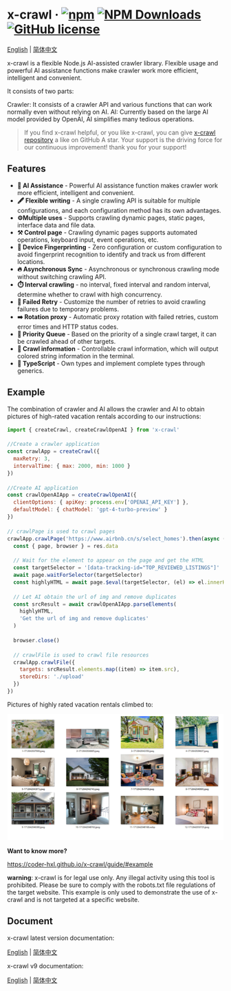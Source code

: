 # x-crawl · [![npm](https://img.shields.io/npm/v/x-crawl.svg)](https://www.npmjs.com/package/x-crawl) [![NPM Downloads](https://img.shields.io/npm/dt/x-crawl)](https://www.npmjs.com/package/x-crawl) [![GitHub license](https://img.shields.io/badge/license-MIT-blue.svg)](https://github.com/coder-hxl/x-crawl/blob/main/LICENSE)

[English](https://coder-hxl.github.io/x-crawl) | [简体中文](https://coder-hxl.github.io/x-crawl/cn)

x-crawl is a flexible Node.js AI-assisted crawler library. Flexible usage and powerful AI assistance functions make crawler work more efficient, intelligent and convenient.

It consists of two parts:

Crawler: It consists of a crawler API and various functions that can work normally even without relying on AI.
AI: Currently based on the large AI model provided by OpenAI, AI simplifies many tedious operations.

> If you find x-crawl helpful, or you like x-crawl, you can give [x-crawl repository](https://github.com/coder-hxl/x-crawl) a like on GitHub A star. Your support is the driving force for our continuous improvement! thank you for your support!

## Features

- **🤖 AI Assistance** - Powerful AI assistance function makes crawler work more efficient, intelligent and convenient.
- **🖋️ Flexible writing** - A single crawling API is suitable for multiple configurations, and each configuration method has its own advantages.
- **⚙️Multiple uses** - Supports crawling dynamic pages, static pages, interface data and file data.
- **⚒️ Control page** - Crawling dynamic pages supports automated operations, keyboard input, event operations, etc.
- **👀 Device Fingerprinting** - Zero configuration or custom configuration to avoid fingerprint recognition to identify and track us from different locations.
- **🔥 Asynchronous Sync** - Asynchronous or synchronous crawling mode without switching crawling API.
- **⏱️ Interval crawling** - no interval, fixed interval and random interval, determine whether to crawl with high concurrency.
- **🔄 Failed Retry** - Customize the number of retries to avoid crawling failures due to temporary problems.
- **➡️ Rotation proxy** - Automatic proxy rotation with failed retries, custom error times and HTTP status codes.
- **🚀 Priority Queue** - Based on the priority of a single crawl target, it can be crawled ahead of other targets.
- **🧾 Crawl information** - Controllable crawl information, which will output colored string information in the terminal.
- **🦾 TypeScript** - Own types and implement complete types through generics.

## Example

The combination of crawler and AI allows the crawler and AI to obtain pictures of high-rated vacation rentals according to our instructions:

```js
import { createCrawl, createCrawlOpenAI } from 'x-crawl'

//Create a crawler application
const crawlApp = createCrawl({
  maxRetry: 3,
  intervalTime: { max: 2000, min: 1000 }
})

//Create AI application
const crawlOpenAIApp = createCrawlOpenAI({
  clientOptions: { apiKey: process.env['OPENAI_API_KEY'] },
  defaultModel: { chatModel: 'gpt-4-turbo-preview' }
})

// crawlPage is used to crawl pages
crawlApp.crawlPage('https://www.airbnb.cn/s/select_homes').then(async (res) => {
  const { page, browser } = res.data

  // Wait for the element to appear on the page and get the HTML
  const targetSelector = '[data-tracking-id="TOP_REVIEWED_LISTINGS"]'
  await page.waitForSelector(targetSelector)
  const highlyHTML = await page.$eval(targetSelector, (el) => el.innerHTML)

  // Let AI obtain the url of img and remove duplicates
  const srcResult = await crawlOpenAIApp.parseElements(
    highlyHTML,
    'Get the url of img and remove duplicates'
  )

  browser.close()

  // crawlFile is used to crawl file resources
  crawlApp.crawlFile({
    targets: srcResult.elements.map((item) => item.src),
    storeDirs: './upload'
  })
})
```

Pictures of highly rated vacation rentals climbed to:

![](https://raw.githubusercontent.com/coder-hxl/x-crawl/main/assets/example.png)

**Want to know more?**

https://coder-hxl.github.io/x-crawl/guide/#example

**warning**: x-crawl is for legal use only. Any illegal activity using this tool is prohibited. Please be sure to comply with the robots.txt file regulations of the target website. This example is only used to demonstrate the use of x-crawl and is not targeted at a specific website.

## Document

x-crawl latest version documentation:

[English](https://coder-hxl.github.io/x-crawl) | [简体中文](https://coder-hxl.github.io/x-crawl/cn)

x-crawl v9 documentation:

[English](https://github.com/coder-hxl/x-crawl/blob/v9.0.0/README.md) | [简体中文](https://github.com/coder-hxl/x-crawl/blob/v9.0.0/docs/cn.md)
